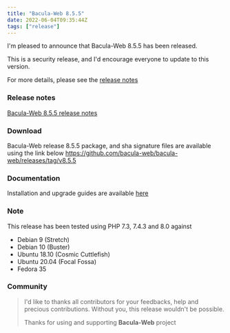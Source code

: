 ```yaml
---
title: "Bacula-Web 8.5.5"
date: 2022-06-04T09:35:44Z
tags: ["release"]
---
```


I'm pleased to announce that Bacula-Web 8.5.5 has been released.

This is a security release, and I'd encourage everyone to update to this version.

For more details, please see the [release notes](https://github.com/bacula-web/bacula-web/releases/tag/v8.5.5) 

<!--more-->

### Release notes

[Bacula-Web 8.5.5 release notes](https://github.com/bacula-web/bacula-web/releases/tag/v8.5.5)

### Download

Bacula-Web release 8.5.5 package, and sha signature files are available using the link below
https://github.com/bacula-web/bacula-web/releases/tag/v8.5.5

### Documentation

Installation and upgrade guides are available [here](https://docs.bacula-web.org/en/latest/)

### Note

This release has been tested using PHP 7.3, 7.4.3 and 8.0 against

- Debian 9 (Stretch)
- Debian 10 (Buster)
- Ubuntu 18.10 (Cosmic Cuttlefish)
- Ubuntu 20.04 (Focal Fossa)
- Fedora 35

### Community

> I'd like to thanks all contributors for your feedbacks, help and precious contributions.
> Without you, this release wouldn't be possible.
>
> Thanks for using and supporting **Bacula-Web** project
